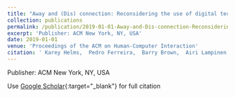 ```yaml
---
title: "Away and (Dis) connection: Reconsidering the use of digital technologies in light of long-term outdoor activities"
collection: publications
permalink: /publication/2019-01-01-Away-and-Dis-connection-Reconsidering-the-use-of-digital-technologies-in-light-of-long-term-outdoor-activities
excerpt: 'Publisher: ACM New York, NY, USA'
date: 2019-01-01
venue: 'Proceedings of the ACM on Human-Computer Interaction'
citation: ' Karey Helms,  Pedro Ferreira,  Barry Brown,  Airi Lampinen, &quot;Away and (Dis) connection: Reconsidering the use of digital technologies in light of long-term outdoor activities.&quot; Proceedings of the ACM on Human-Computer Interaction, 2019.'
---
```

Publisher: ACM New York, NY, USA

Use [Google Scholar](https://scholar.google.com/scholar?q=Away+and+(Dis)+connection:+Reconsidering+the+use+of+digital+technologies+in+light+of+long+term+outdoor+activities){:target="_blank"} for full citation
